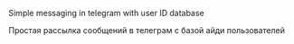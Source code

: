 Simple messaging in telegram with user ID database

Простая рассылка сообщений в телеграм с базой айди пользователей
